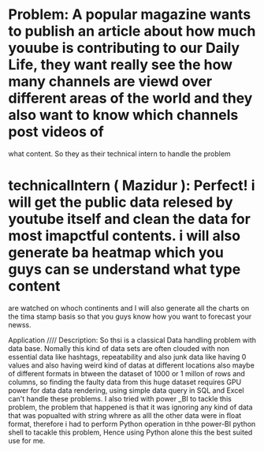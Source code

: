 # Problem: A popular magazine wants to publish an article about how much youube is contributing to our Daily Life, they want really see the how many channels are viewd over different areas of the world and they also want to know which channels post videos of 
what content. So they as their technical intern to handle the problem
# technicalIntern ( Mazidur ): Perfect! i will get the public data relesed by youtube itself and clean the data for most imapctful contents. i will also generate ba heatmap which you guys can se understand what type content
are watched on whoch continents and I will also generate all the charts on the tima stamp basis so that you guys know how you want to  forecast your newss.

Application \//// Description: So thsi is a classical Data handling problem with data base. Nomally this kind of data sets are often clouded with non essential data like hashtags, repeatability and also junk data like 
having 0 values and also having weird kind of datas at different locations also maybe of different formats in btween the dataset of 1000 or 1 millon of rows and columns, so finding the faulty data from this huge dataset
requires GPU power for data data rendering, using simple data query in SQL and Excel can't handle these problems. I also tried with power _BI to tackle this problem, the problem that happened is that it was ignoring any kind 
of data that was popualted with string whrere as alll the other data were in float format, therefore i had to perform Python operation in thhe power-BI python shell to tacakle this problem, Hence using Python alone this the best suited use for me.
